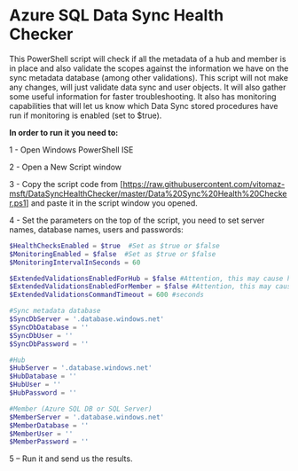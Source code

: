# Azure SQL Data Sync Health Checker

This PowerShell script will check if all the metadata of a hub and member is in place and also validate the scopes against the information we have on the sync metadata database (among other validations). 
This script will not make any changes, will just validate data sync and user objects. 
It will also gather some useful information for faster troubleshooting.
It also has monitoring capabilities that will let us know which Data Sync stored procedures have run if monitoring is enabled (set to $true).

**In order to run it you need to:**

1 - Open Windows PowerShell ISE

2 - Open a New Script window

3 - Copy the script code from [https://raw.githubusercontent.com/vitomaz-msft/DataSyncHealthChecker/master/Data%20Sync%20Health%20Checker.ps1] and paste it in the script window you opened.

4 - Set the parameters on the top of the script, you need to set server names, database names, users and passwords:
```powershell
$HealthChecksEnabled = $true  #Set as $true or $false
$MonitoringEnabled = $false  #Set as $true or $false
$MonitoringIntervalInSeconds = 60

$ExtendedValidationsEnabledForHub = $false #Attention, this may cause high I/O impact if set to true
$ExtendedValidationsEnabledForMember = $false #Attention, this may cause high I/O impact if set to true
$ExtendedValidationsCommandTimeout = 600 #seconds

#Sync metadata database
$SyncDbServer = '.database.windows.net'
$SyncDbDatabase = ''
$SyncDbUser = ''
$SyncDbPassword = ''

#Hub
$HubServer = '.database.windows.net'
$HubDatabase = ''
$HubUser = ''
$HubPassword = ''

#Member (Azure SQL DB or SQL Server)
$MemberServer = '.database.windows.net'
$MemberDatabase = ''
$MemberUser = ''
$MemberPassword = ''
```
5 – Run it and send us the results.
